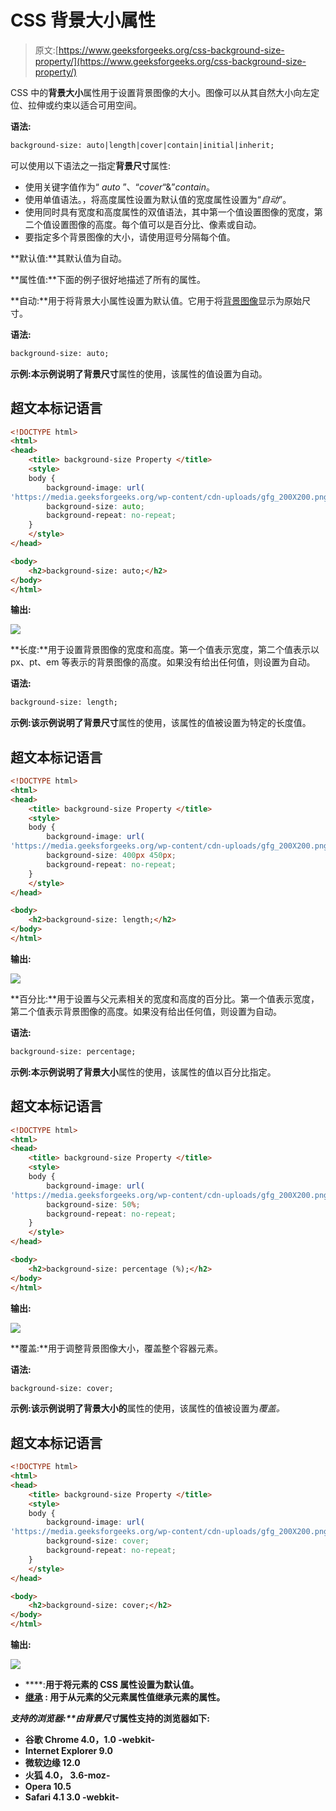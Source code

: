 # CSS 背景大小属性

> 原文:[https://www.geeksforgeeks.org/css-background-size-property/](https://www.geeksforgeeks.org/css-background-size-property/)

CSS 中的**背景大小**属性用于设置背景图像的大小。图像可以从其自然大小向左定位、拉伸或约束以适合可用空间。

**语法:**

```html
background-size: auto|length|cover|contain|initial|inherit; 
```

可以使用以下语法之一指定**背景尺寸**属性:

*   使用关键字值作为“ *auto* ”、“*cover*“&”*contain*。
*   使用单值语法。，将高度属性设置为默认值的宽度属性设置为“*自动*”。
*   使用同时具有宽度和高度属性的双值语法，其中第一个值设置图像的宽度，第二个值设置图像的高度。每个值可以是百分比、像素或自动。
*   要指定多个背景图像的大小，请使用逗号分隔每个值。

**默认值:**其默认值为自动。

**属性值:**下面的例子很好地描述了所有的属性。

**自动:**用于将背景大小属性设置为默认值。它用于将[背景图像](https://www.geeksforgeeks.org/css-background-image-property/)显示为原始尺寸。

**语法:**

```html
background-size: auto;
```

**示例:**本示例说明了**背景尺寸**属性的使用，该属性的值设置为自动。

## 超文本标记语言

```html
<!DOCTYPE html>
<html>
<head>
    <title> background-size Property </title>
    <style>
    body {
        background-image: url(
'https://media.geeksforgeeks.org/wp-content/cdn-uploads/gfg_200X200.png');
        background-size: auto;
        background-repeat: no-repeat;
    }
    </style>
</head>

<body>
    <h2>background-size: auto;</h2>
</body>
</html>
```

**输出:**

![](img/6b45d23f8bf5786f5218a71a0a33fb97.png)

**长度:**用于设置背景图像的宽度和高度。第一个值表示宽度，第二个值表示以 px、pt、em 等表示的背景图像的高度。如果没有给出任何值，则设置为自动。

**语法:**

```html
background-size: length;
```

**示例:**该示例说明了**背景尺寸**属性的使用，该属性的值被设置为特定的长度值。

## 超文本标记语言

```html
<!DOCTYPE html>
<html>
<head>
    <title> background-size Property </title>
    <style>
    body {
        background-image: url(
'https://media.geeksforgeeks.org/wp-content/cdn-uploads/gfg_200X200.png');
        background-size: 400px 450px;
        background-repeat: no-repeat;
    }
    </style>
</head>

<body>
    <h2>background-size: length;</h2>
</body>
</html>
```

**输出:**

![](img/dce0e36f5839abf42f2ff67ed5a10391.png)

**百分比:**用于设置与父元素相关的宽度和高度的百分比。第一个值表示宽度，第二个值表示背景图像的高度。如果没有给出任何值，则设置为自动。

**语法:**

```html
background-size: percentage;
```

**示例:**本示例说明了**背景大小**属性的使用，该属性的值以百分比指定。

## 超文本标记语言

```html
<!DOCTYPE html>
<html>
<head>
    <title> background-size Property </title>
    <style>
    body {
        background-image: url(
'https://media.geeksforgeeks.org/wp-content/cdn-uploads/gfg_200X200.png');
        background-size: 50%;
        background-repeat: no-repeat;
    }
    </style>
</head>

<body>
    <h2>background-size: percentage (%);</h2>
</body>
</html>
```

**输出:**

![](img/3c93e9db09c56ec3b32452d8ce376ca8.png)

**覆盖:**用于调整背景图像大小，覆盖整个容器元素。

**语法:**

```html
background-size: cover;
```

**示例:**该示例说明了**背景大小的**属性的使用，该属性的值被设置为*覆盖。*

## 超文本标记语言

```html
<!DOCTYPE html>
<html>
<head>
    <title> background-size Property </title>
    <style>
    body {
        background-image: url(
'https://media.geeksforgeeks.org/wp-content/cdn-uploads/gfg_200X200.png');
        background-size: cover;
        background-repeat: no-repeat;
    }
    </style>
</head>

<body>
    <h2>background-size: cover;</h2>
</body>
</html>
```

**输出:**

![](img/b1941e071789c31cc35cd9ab637dfb3a.png)

*   [](https://www.geeksforgeeks.org/css-value-initial/)****:**用于将元素的 CSS 属性设置为默认值。**
*   **[**继承**](https://www.geeksforgeeks.org/css-value-inherit/) **:** 用于从元素的父元素属性值继承元素的属性。**

****支持的浏览器:**由*背景尺寸*属性支持的浏览器如下:**

*   **谷歌 Chrome 4.0，1.0 -webkit-**
*   **Internet Explorer 9.0**
*   **微软边缘 12.0**
*   **火狐 4.0， 3.6-moz-**
*   **Opera 10.5**
*   **Safari 4.1 3.0 -webkit-**